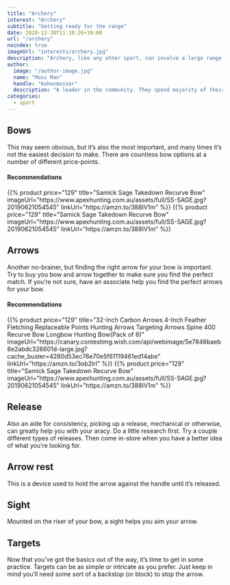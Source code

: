 ```yaml
---
title: "Archery"
interest: "Archery"
subtitle: "Getting ready for the range"
date: 2020-12-30T11:10:26+10:00
url: "/archery"
noindex: true
imageUrl: "interests/archery.jpg"
description: "Archery, like any other sport, can involve a large range of equipment and accessories. However, to get started all you really need are the basics: a bow, a string, some arrows, a bracer, finger tab, a quiver, a bow stand, a bow stringer and a target to shoot at."
author:
  image: "/author-image.jpg"
  name: "Moss Man"
  handle: "kohenmosser"
  description: "A leader in the community. They spend majority of their time fostering and growing the community."
categories:
  - sport
---
```


## Bows
This may seem obvious, but it’s also the most important, and many times it’s not the easiest decision to make. There are countless bow options at a number of different price-points.

#### Recommendations
<div class="products">
{{% product price="129" title="Samick Sage Takedown Recurve Bow" imageUrl="https://www.apexhunting.com.au/assets/full/SS-SAGE.jpg?20190621054545" linkUrl="https://amzn.to/388IV1m" %}}
{{% product price="129" title="Samick Sage Takedown Recurve Bow" imageUrl="https://www.apexhunting.com.au/assets/full/SS-SAGE.jpg?20190621054545" linkUrl="https://amzn.to/388IV1m" %}}
</div>

## Arrows
Another no-brainer, but finding the right arrow for your bow is important. Try to buy you bow and arrow together to make sure you find the perfect match. If you’re not sure, have an associate help you find the perfect arrows for your bow.

#### Recommendations
<div class="products">
{{% product price="129" title="32-Inch Carbon Arrows 4-Inch Feather Fletching Replaceable Points Hunting Arrows Targeting Arrows Spine 400 Recurve Bow Longbow Hunting Bow(Pack of 6)" imageUrl="https://canary.contestimg.wish.com/api/webimage/5e7846baeb8e2abdc326601d-large.jpg?cache_buster=4280d53ec76e70e5f61119461ed14abe" linkUrl="https://amzn.to/3ob2lrI" %}}
{{% product price="129" title="Samick Sage Takedown Recurve Bow" imageUrl="https://www.apexhunting.com.au/assets/full/SS-SAGE.jpg?20190621054545" linkUrl="https://amzn.to/388IV1m" %}}
</div>

## Release
Also an aide for consistency, picking up a release, mechanical or otherwise, can greatly help you with your aracy. Do a little research first. Try a couple different types of releases. Then come in-store when you have a better idea of what you’re looking for.
## Arrow rest
This is  a device used to hold the arrow against the handle until it’s released.
## Sight
Mounted on the riser of your bow, a sight helps you aim your arrow.
## Targets
Now that you’ve got the basics out of the way, it’s time to get in some practice. Targets can be as simple or intricate as you prefer. Just keep in mind you’ll need some sort of a backstop (or block) to stop the arrow.
